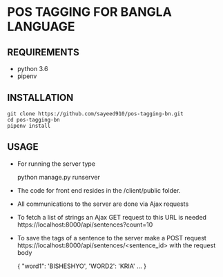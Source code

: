 # POS TAGGING FOR BANGLA LANGUAGE

## REQUIREMENTS
- python 3.6
- pipenv

## INSTALLATION
    git clone https://github.com/sayeed910/pos-tagging-bn.git
    cd pos-tagging-bn
    pipenv install
    
## USAGE

- For running the server type
    
    python manage.py runserver
    
- The code for front end resides in the /client/public folder.
- All communications to the server are done via Ajax requests
- To fetch a list of strings an Ajax GET request to this URL is needed
    https://localhost:8000/api/sentences?count=10
- To save the tags of a sentence to the server make a POST request
      https://localhost:8000/api/sentences/<sentence_id>
with the request body
      
    { "word1": 'BISHESHYO', 'WORD2': 'KRIA' ... }
    
    
